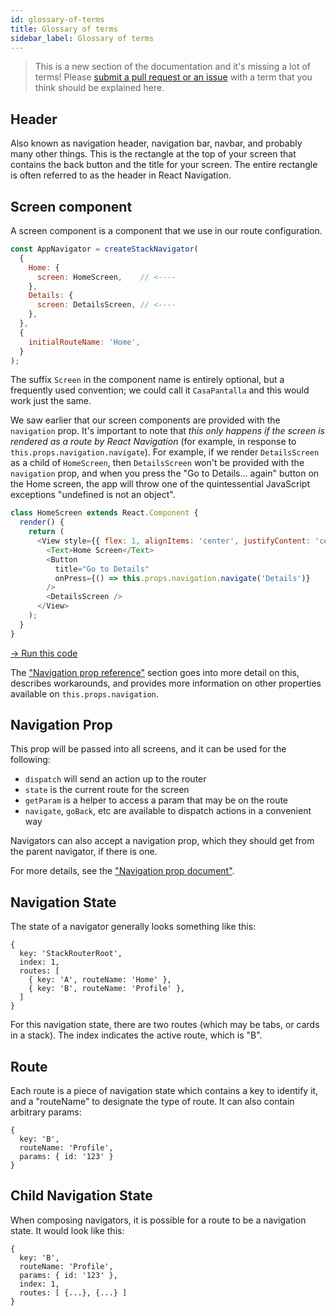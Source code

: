 ```yaml
---
id: glossary-of-terms
title: Glossary of terms
sidebar_label: Glossary of terms
---
```


> This is a new section of the documentation and it's missing a lot of terms! Please [submit a pull request or an issue](https://github.com/react-navigation/website) with a term that you think should be explained here.

## Header

Also known as navigation header, navigation bar, navbar, and probably many other things. This is the rectangle at the top of your screen that contains the back button and the title for your screen. The entire rectangle is often referred to as the header in React Navigation.

## Screen component

A screen component is a component that we use in our route configuration.

```js
const AppNavigator = createStackNavigator(
  {
    Home: {
      screen: HomeScreen,    // <----
    },
    Details: {
      screen: DetailsScreen, // <----
    },
  },
  {
    initialRouteName: 'Home',
  }
);
```

The suffix `Screen` in the component name is entirely optional, but a frequently used convention; we could call it `CasaPantalla` and this would work just the same.

We saw earlier that our screen components are provided with the `navigation` prop. It's important to note that *this only happens if the screen is rendered as a route by React Navigation* (for example, in response to `this.props.navigation.navigate`). For example, if we render `DetailsScreen` as a child of `HomeScreen`, then `DetailsScreen` won't be provided with the `navigation` prop, and when you press the "Go to Details... again" button on the Home screen, the app will throw one of the quintessential JavaScript exceptions "undefined is not an object".

```js
class HomeScreen extends React.Component {
  render() {
    return (
      <View style={{ flex: 1, alignItems: 'center', justifyContent: 'center' }}>
        <Text>Home Screen</Text>
        <Button
          title="Go to Details"
          onPress={() => this.props.navigation.navigate('Details')}
        />
        <DetailsScreen />
      </View>
    );
  }
}
```

<a href="https://snack.expo.io/@react-navigation/screen-components-v3" target="blank" class="run-code-button">&rarr; Run this code</a>

The ["Navigation prop reference"](navigation-prop.md) section goes into more detail on this, describes workarounds, and provides more information on other properties available on `this.props.navigation`.

## Navigation Prop

This prop will be passed into all screens, and it can be used for the following:

- `dispatch` will send an action up to the router
- `state` is the current route for the screen
- `getParam` is a helper to access a param that may be on the route
- `navigate`, `goBack`, etc are available to dispatch actions in a convenient way

Navigators can also accept a navigation prop, which they should get from the parent navigator, if there is one.

For more details, see the ["Navigation prop document"](navigation-prop.md).

## Navigation State

The state of a navigator generally looks something like this:

```
{
  key: 'StackRouterRoot',
  index: 1,
  routes: [
    { key: 'A', routeName: 'Home' },
    { key: 'B', routeName: 'Profile' },
  ]
}
```

For this navigation state, there are two routes (which may be tabs, or cards in a stack). The index indicates the active route, which is "B".

## Route

Each route is a piece of navigation state which contains a key to identify it, and a "routeName" to designate the type of route. It can also contain arbitrary params:

```
{
  key: 'B',
  routeName: 'Profile',
  params: { id: '123' }
}
```

## Child Navigation State

When composing navigators, it is possible for a route to be a navigation state. It would look like this:

```
{
  key: 'B',
  routeName: 'Profile',
  params: { id: '123' },
  index: 1,
  routes: [ {...}, {...} ]
}
```
